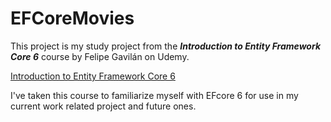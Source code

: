 # EFCoreMovies

This project is my study project from the ***Introduction to Entity Framework Core 6*** course by Felipe Gavilán on Udemy.

[Introduction to Entity Framework Core 6](https://www.udemy.com/course/introduction-to-entity-framework-core/)

I've taken this course to familiarize myself with EFcore 6 for use in my current work related project and future ones.
